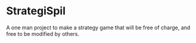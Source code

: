 # StrategiSpil
A one man project to make a strategy game that will be free of charge, and free to be modified by others.
